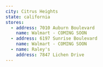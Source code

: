 ```yaml
---
city: Citrus Heights
state: california
stores:
  - address: 7010 Auburn Boulevard
    name: Walmart - COMING SOON
  - address: 6197 Sunrise Boulevard
    name: Walmart - COMING SOON
  - name: Raley's
    address: 7847 Lichen Drive
---
```


